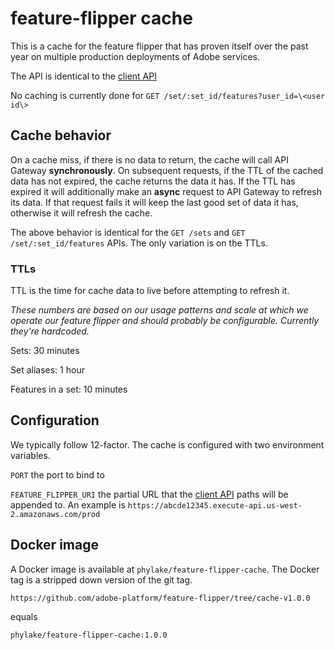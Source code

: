 feature-flipper cache
=====================

This is a cache for the feature flipper that has proven itself over the past
year on multiple production deployments of Adobe services.

The API is identical to the [client API](../docs/client-api.md)

No caching is currently done for `GET /set/:set_id/features?user_id=\<user id\>`

Cache behavior
--------------

On a cache miss, if there is no data to return, the cache will call API Gateway
**synchronously**. On subsequent requests, if the TTL of the cached data has not
expired, the cache returns the data it has. If the TTL has expired it will
additionally make an **async** request to API Gateway to refresh its data. If
that request fails it will keep the last good set of data it has, otherwise it
will refresh the cache.

The above behavior is identical for the `GET /sets` and
`GET /set/:set_id/features` APIs. The only variation is on the TTLs.

### TTLs

TTL is the time for cache data to live before attempting to refresh it.

_These numbers are based on our usage patterns and scale at which we operate our
feature flipper and should probably be configurable. Currently they're
hardcoded._

Sets: 30 minutes

Set aliases: 1 hour

Features in a set: 10 minutes

Configuration
-------------

We typically follow 12-factor. The cache is configured with two environment
variables.

`PORT` the port to bind to

`FEATURE_FLIPPER_URI` the partial URL that the
[client API](../docs/client-api.md) paths will be appended to. An example is
`https://abcde12345.execute-api.us-west-2.amazonaws.com/prod`

Docker image
------------

A Docker image is available at `phylake/feature-flipper-cache`. The Docker tag
is a stripped down version of the git tag.

`https://github.com/adobe-platform/feature-flipper/tree/cache-v1.0.0`

equals

`phylake/feature-flipper-cache:1.0.0`
